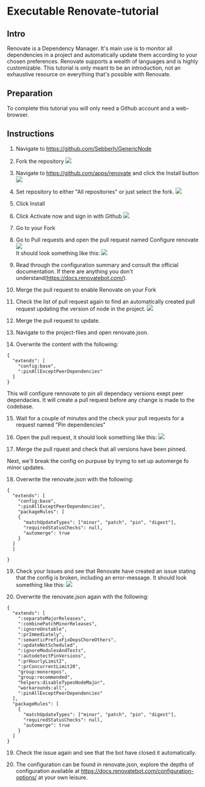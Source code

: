 # Executable Renovate-tutorial

## Intro
Renovate is a Dependency Manager. It's main use is to monitor all dependencies in a project and automatically update them according to your chosen preferences. Renovate supports a wealth of languages and is highly customizable.
This tutorial is only meant to be an introduction, not an exhaustive resource on everything that's possible with Renovate.

## Preparation
To complete this tutorial you will only need a Github account and a web-browser.

## Instructions

1. Navigate to <https://github.com/Sebberh/GenericNode>
2. Fork the repository
![](images/2.png)

3. Navigate to <https://github.com/apps/renovate> and click the Install button
![](images/3.png)
4. Set repository to either "All repositories" or just select the fork.
![](images/4.png)
5. Click Install
6. Click Activate now and sign in with Github
![](images/6a.png)
7. Go to your Fork

8. Go to Pull requests and open the pull request named Configure renovate
![](images/8.png)<br/>
It should look something like this:
![](images/8b.png)
9. Read through the configuration summary and consult the official documentation. If there are anything you don't understand(https://docs.renovatebot.com/).

10. Merge the pull request to enable Renovate on your Fork

11. Check the list of pull request again to find an automatically created pull request updating the version of node in the project.
![](images/11.png)
12. Merge the pull request to update.

13. Navigate to the project-files and open renovate.json.

14. Overwrite the content with the following:

```
{
  "extends": [
    "config:base",
    ":pinAllExceptPeerDependencies"
  ]
}
```

This will configure rennovate to pin all dependacy versions exept peer dependacies. It will create a pull request before any change is made to the codebase.

15. Wait for a couple of minutes and the check your pull requests for a request named "Pin dependencies"

16. Open the pull request, it should look something like this:
![](images/16.png)

17. Merge the pull rquest and check that all versions have been pinned.

Next, we'll break the config on purpuse by trying to set up automerge fo minor updates.

18. Overwrite the renovate.json with the following: 


```
{
  "extends": [
    "config:base",
    ":pinAllExceptPeerDependencies",
    "packageRules": [
    {
      "matchUpdateTypes": ["minor", "patch", "pin", "digest"],
      "requiredStatusChecks": null,
      "automerge": true
    }
  ]
  ]
  
}
```

19. Check your Issues and see that Renovate have created an issue stating that the config is broken, including an error-message. It should look something like this:
![](images/19.png)


18. Overwrite the renovate.json again with the following: 


```
{
  "extends": [
    ":separateMajorReleases",
    ":combinePatchMinorReleases",
    ":ignoreUnstable",
    ":prImmediately",
    ":semanticPrefixFixDepsChoreOthers",
    ":updateNotScheduled",
    ":ignoreModulesAndTests",
    ":autodetectPinVersions",
    ":prHourlyLimit2",
    ":prConcurrentLimit20",
    "group:monorepos",
    "group:recommended",
    "helpers:disableTypesNodeMajor",
    "workarounds:all",
    ":pinAllExceptPeerDependencies"
  ],
  "packageRules": [
    {
      "matchUpdateTypes": ["minor", "patch", "pin", "digest"],
      "requiredStatusChecks": null,
      "automerge": true
    }
  ]
}

```
19. Check the issue again and see that the bot have closed it automatically. 

20. The configuration can be found in  renovate.json, explore the depths of configuration available at <https://docs.renovatebot.com/configuration-options/> at your own leisure.
